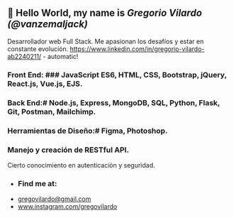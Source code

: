  ## 👋 Hello World, my name is *Gregorio Vilardo (@vanzemaljack)*
Desarrollador web Full Stack. Me apasionan los desafíos y estar en constante evolución.
https://www.linkedin.com/in/gregorio-vilardo-ab2240211/ - automatic!
### Front End: ### JavaScript ES6, HTML, CSS, Bootstrap, jQuery, React.js, Vue.js, EJS.
### Back End:# Node.js, Express, MongoDB, SQL, Python, Flask, Git, Postman, Mailchimp.
### Herramientas de Diseño:# Figma, Photoshop.
### Manejo y creación de RESTful API.
Cierto conocimiento en autenticación y seguridad.
- ### Find me at:
- gregovilardo@gmail.com
- www.instagram.com/gregovilardo


